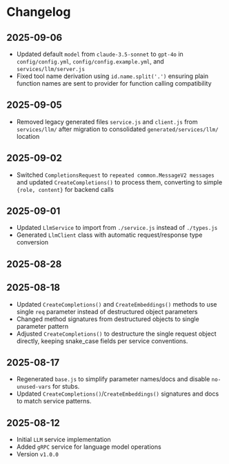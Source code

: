 # Changelog

## 2025-09-06

- Updated default `model` from `claude-3.5-sonnet` to `gpt-4o` in
  `config/config.yml`, `config/config.example.yml`, and `services/llm/server.js`
- Fixed tool name derivation using `id.name.split('.')` ensuring plain function
  names are sent to provider for function calling compatibility

## 2025-09-05

- Removed legacy generated files `service.js` and `client.js` from
  `services/llm/` after migration to consolidated `generated/services/llm/`
  location

## 2025-09-02

- Switched `CompletionsRequest` to `repeated common.MessageV2 messages` and
  updated `CreateCompletions()` to process them, converting to simple
  `{role, content}` for backend calls

## 2025-09-01

- Updated `LlmService` to import from `./service.js` instead of `./types.js`
- Generated `LlmClient` class with automatic request/response type conversion

## 2025-08-28

## 2025-08-18

- Updated `CreateCompletions()` and `CreateEmbeddings()` methods to use single
  `req` parameter instead of destructured object parameters
- Changed method signatures from destructured objects to single parameter
  pattern
- Adjusted `CreateCompletions()` to destructure the single request object
  directly, keeping snake_case fields per service conventions.

## 2025-08-17

- Regenerated `base.js` to simplify parameter names/docs and disable
  `no-unused-vars` for stubs.
- Updated `CreateCompletions()`/`CreateEmbeddings()` signatures and docs to
  match service patterns.

## 2025-08-12

- Initial `LLM` service implementation
- Added `gRPC` service for language model operations
- Version `v1.0.0`
